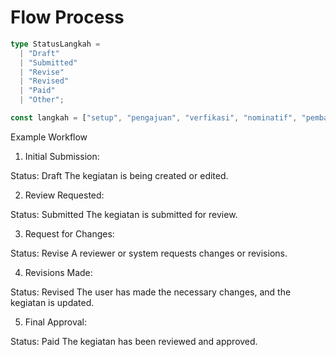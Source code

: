 # Flow Process

```ts
type StatusLangkah =
  | "Draft"
  | "Submitted"
  | "Revise"
  | "Revised"
  | "Paid"
  | "Other";

const langkah = ["setup", "pengajuan", "verfikasi", "nominatif", "pembayaran"];
```

Example Workflow

1. Initial Submission:

Status: Draft
The kegiatan is being created or edited.

2. Review Requested:

Status: Submitted
The kegiatan is submitted for review.

3. Request for Changes:

Status: Revise
A reviewer or system requests changes or revisions.

4. Revisions Made:

Status: Revised
The user has made the necessary changes, and the kegiatan is updated.

5. Final Approval:

Status: Paid
The kegiatan has been reviewed and approved.
